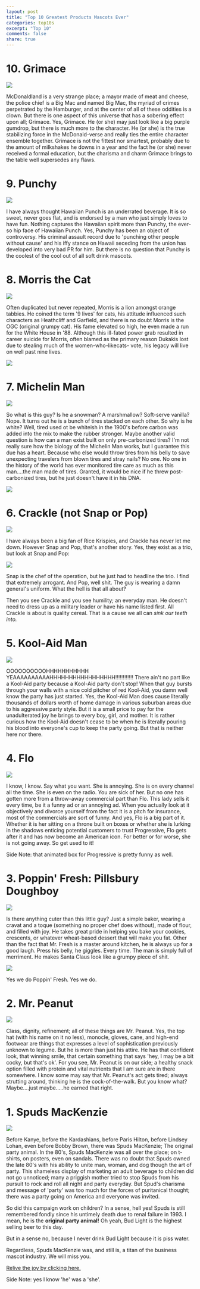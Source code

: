 ```yaml
---
layout: post
title: "Top 10 Greatest Products Mascots Ever"
categories: top10s
excerpt: "Top 10"
comments: false
share: true
---
```




# 10. Grimace

![](http://67.media.tumblr.com/bf6524a1ef11650036bc555a4ac92e44/tumblr_inline_nuwy7ba3gB1t8zmtb_400.jpg)

McDonaldland is a very strange place; a mayor made of meat and cheese, the police chief is a Big Mac and named Big Mac, the myriad of crimes perpetrated by the Hamburger, and at the center of all of these oddities is a clown. But there is one aspect of this universe that has a sobering effect upon all; Grimace. Yes, Grimace. He (or she) may just look like a big purple gumdrop, but there is much more to the character. He (or she) is the true stabilizing force in the McDonald-verse and really ties the entire character ensemble together. Grimace is not the fittest nor smartest, probably due to the amount of milkshakes he downs in a year and the fact he (or she) never received a formal education, but the charisma and charm Grimace brings to the table well supersedes any flaws. 


# 9. Punchy


![](http://blog.retroplanet.com/wp-content/uploads/2009/04/Punchy.jpg)

I have always thought Hawaiian Punch is an underrated beverage. It is so sweet, never goes flat, and is endorsed by a man who just simply loves to have fun. Nothing captures the Hawaiian spirit more than Punchy, the ever-so hip face of Hawaiian Punch. Yes, Punchy has been an object of controversy. His criminal assault record due to 'punching other people without cause' and his iffy stance on Hawaii seceding from the union has developed into very bad PR for him. But there is no question that Punchy is the coolest of the cool out of all soft drink mascots. 


# 8. Morris the Cat

![](https://img.buzzfeed.com/buzzfeed-static/static/enhanced/webdr01/2013/3/21/17/enhanced-buzz-27527-1363902767-0.jpg)

Often duplicated but never repeated, Morris is a lion amongst orange tabbies. He coined the term '9 lives' for cats, his attitude influenced such characters as Heathcliff and Garfield, and there is no doubt Morris is the OGC (original grumpy cat). His fame elevated so high, he even made a run for the White House in '88. Although this ill-fated power grab resulted in career suicide for Morris, often blamed as the primary reason Dukakis lost due to stealing much of the women-who-likecats- vote, his legacy will live on well past nine lives. 

![](http://assets.rbl.ms/4142914/980x.jpg)

# 7. Michelin Man

![](http://static.bdasites.com/bdac/MICHELIN/ProductImages/301540_z.jpg)

So what is this guy? Is he a snowman? A marshmallow? Soft-serve vanilla? Nope. It turns out he is a bunch of tires stacked on each other. So why is he white? Well, tired used ot be whiteish in the 1900's before carbon was added into the mix to make the rubber stronger. Maybe another valid question is how can a man exist built on only pre-carbonized tires? I'm not really sure how the biology of the Michelin Man works, but I guarantee this due has a heart. Because who else would throw tires from his belly to save unexpecting travelers from blown tires and stray nails? No one. No one in the history of the world has ever monitored tire care as much as this man....the man made of tires. Granted, it would be nice if he threw post-carbonized tires, but he just doesn't have it in his DNA.

![](http://www.eatmedaily.com/wordpress/wp-content/uploads/2009/10/michelin-man-superhero.jpg)

# 6. Crackle (not Snap or Pop)

![](https://haphazardmiscellany.files.wordpress.com/2013/05/crackle_kelloggs.jpg)

I have always been a big fan of Rice Krispies, and Crackle has never let me down. However Snap and Pop, that's another story. Yes, they exist as a trio, but look at Snap and Pop:


![](https://s-media-cache-ak0.pinimg.com/originals/cb/60/ac/cb60ac0cdf8f39b564890de983789d9f.jpg)


Snap is the chef of the operation, but he just had to headline the trio. I find that extremely arrogant. And Pop, well shit. The guy is wearing a damn general's uniform. What the hell is that all about? 

Then you see Crackle and you see humility; an everyday man. He doesn't need to dress up as a military leader or have his name listed first. All Crackle is about is quality cereal. That is a cause we all can *sink our teeth into.*

# 5. Kool-Aid Man


![](http://newsexaminer.net/wp-content/uploads/2015/04/kool-aid-man.png)

OOOOOOOOOOHHHHHHHHHHH YEAAAAAAAAAAHHHHHHHHHHHHHHHHH!!!!!!!!!!!! There ain't no part like a Kool-Aid party because a Kool-Aid party don't stop! When that guy bursts through your walls with a nice cold pitcher of red Kool-Aid, you damn well know the party has just started. Yes, the Kool-Aid Man does cause literally thousands of dollars worth of home damage in various suburban areas due to his aggressive party style. But it is a small price to pay for the unadulterated joy he brings to every boy, girl, and mother. It is rather curious how the Kool-Aid doesn't cease to be when he is literally pouring his blood into everyone's cup to keep the party going. But that is neither here nor there. 


# 4. Flo

![](https://pbs.twimg.com/profile_images/471393900272173056/sLLvEEva.png)

I know, I know. Say what you want. She is annoying. She is on every channel all the time. She is even on the radio. You are sick of her. But no one has gotten more from a throw-away commercial part than Flo. This lady sells it every time, be it a funny ad or an annoying ad. When you actually look at it objectively and divorce yourself from the fact it is a pitch for insurance, most of the commercials are sort of funny. And yes, Flo is a big part of it. Whether it is her sitting on a throne built on boxes or whether she is lurking in the shadows enticing potential customers to trust Progressive, Flo gets after it and has now become an American icon. For better or for worse, she is not going away. So get used to it!

Side Note: that animated box for Progressive is pretty funny as well.

# 3. Poppin' Fresh: Pillsbury Doughboy

![](https://www.pillsbury.com/-/media/pb/images/doughboy/doughboy.ashx)


Is there anything cuter than this little guy? Just a simple baker, wearing a cravat and a toque (something no proper chef does without), made of flour, and filled with joy. He takes great pride in helping you bake your cookies, crescents, or whatever wheat-based dessert that will make you fat. Other than the fact that Mr. Fresh is a master around kitchen, he is always up for a good laugh. Press his belly, he giggles. Every time. The man is simply full of merriment. He makes Santa Claus look like a grumpy piece of shit. 


![](http://www.feistees.com/wp-content/uploads/2010/01/plbry.jpg)


Yes we do Poppin' Fresh. Yes we do.


# 2. Mr. Peanut

![](http://carboncostume.com/wordpress/wp-content/uploads/2013/09/mrpeanut.jpg)


Class, dignity, refinement; all of these things are Mr. Peanut. Yes, the top hat (with his name on it no less), monocle, gloves, cane, and high-end footwear are things that expresses a level of sophistication previously unknown to legume. But he is more than just his attire. He has that confident look, that winning smile, that certain something that says 'hey, I may be a bit cocky, but that's ok'. For you see, Mr. Peanut is on our side; a healthy snack option filled with protein and vital nutrients that I am sure are in there somewhere. I know some may say that Mr. Peanut's act gets tired; always strutting around, thinking he is the cock-of-the-walk. But you know what? Maybe....just maybe.....he earned that right. 

# 1. Spuds MacKenzie

![](http://images.mentalfloss.com/sites/default/files/styles/insert_main_wide_image/public/spudsmackenzie.jpg)



Before Kanye, before the Kardashians, before Paris Hilton, before Lindsey Lohan, even before Bobby Brown, there was Spuds MacKenzie; The original party animal. In the 80's, Spuds MacKenzie was all over the place; on t-shirts, on posters, even on sandals. There was no doubt that Spuds owned the late 80's with his ability to unite man, woman, and dog though the art of party. 
This shameless display of marketing an adult beverage to children did not go unnoticed; many a priggish mother tried to stop Spuds from his pursuit to rock and roll all night and party everyday. But Spud's charisma and message of 'party' was too much for the forces of puritanical thought; there was a party going on America and everyone was invited.

So did this campaign work on children? In a sense, hell yes! Spuds is still remembered fondly since his untimely death due to renal failure in 1993. I mean, he is the **original party animal!** Oh yeah, Bud Light is the highest selling beer to this day. 

But in a sense no, because I never drink Bud Light because it is piss water. 

Regardless, Spuds MacKenzie was, and still is, a titan of the business mascot industry. We will miss you.

[Relive the joy by clicking here.](https://www.youtube.com/watch?v=0K5BgCI-U7c)


Side Note: yes I know 'he' was a 'she'. 
